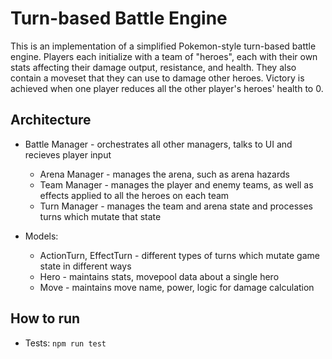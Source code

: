 # Turn-based Battle Engine

This is an implementation of a simplified Pokemon-style turn-based battle engine. Players each initialize with a team of "heroes", each with their own stats affecting their damage output, resistance, and health. They also contain a moveset that they can use to damage other heroes. Victory is achieved when one player reduces all the other player's heroes' health to 0. 

## Architecture

- Battle Manager - orchestrates all other managers, talks to UI and recieves player input
	- Arena Manager - manages the arena, such as arena hazards
	- Team Manager - manages the player and enemy teams, as well as effects applied to all the heroes on each team
	- Turn Manager - manages the team and arena state and processes turns which mutate that state

- Models:
  - ActionTurn, EffectTurn - different types of turns which mutate game state in different ways
  - Hero - maintains stats, movepool data about a single hero
  - Move - maintains move name, power, logic for damage calculation


## How to run

- Tests: `npm run test`